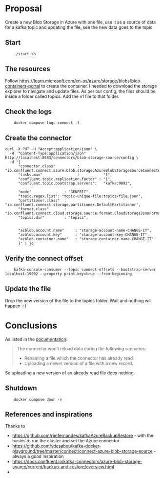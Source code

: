 # Proposal

Create a new Blob Storage in Azure with one file, use it as a source of data for a kafka topic and updating the file, see the new data goes to the topic

## Start

```shell
    ./start.sh
```

## The resources

Follow https://learn.microsoft.com/en-us/azure/storage/blobs/blob-containers-portal to create the container. I needed to download the storage explorer to navigate and update files. As per our config, the files should be inside a folder called topics. Add the v1 file to that folder.

## Check the logs

```shell
    docker compose logs connect -f
```

## Create the connector

```shell
curl -X PUT -H "Accept:application/json" \
  -H  "Content-Type:application/json" http://localhost:8083/connectors/blob-storage-source/config \
  -d '{
      "connector.class"          :           "io.confluent.connect.azure.blob.storage.AzureBlobStorageSourceConnector",
      "tasks.max"                :           "1",
      "confluent.topic.replication.factor" : "1",
      "confluent.topic.bootstrap.servers":   "kafka:9092",
      
      "mode"               : "GENERIC",
      "topic.regex.list": "topic-unique-file:topics/file.json",
      "partitioner.class"  : "io.confluent.connect.storage.partitioner.DefaultPartitioner",
      "format.class"       : "io.confluent.connect.cloud.storage.source.format.CloudStorageJsonFormat",
      "topics.dir"         : "topics",


      "azblob.account.name"     : "storage-account-name-CHANGE-IT",
      "azblob.account.key"      : "storage-account-key-CHANGE-IT",
      "azblob.container.name"   : "storage-container-name-CHANGE-IT"
      }' | jq
```

## Verify the connect offset

```shell
    kafka-console-consumer --topic connect-offsets --bootstrap-server localhost:19092 --property print.key=true --from-beginning 
```

## Update the file

Drop the new version of the file to the topics folder. Wait and nothing will happen :-) 

# Conclusions

As listed in the [documentation](https://docs.confluent.io/kafka-connectors/azure-blob-storage-source/current/generalized/overview.html#limitations):

> The connector won’t reload data during the following scenarios:
> * Renaming a file which the connector has already read.
> * Uploading a newer version of a file with a new record.

So uploading a new version of an already read file does nothing.

## Shutdown

```shell
    docker compose down -v
```

## References and inspirations

Thanks to 
* https://github.com/rjmfernandes/kafkaAzureBackupRestore - with the basics to run the cluster and set the Azure connector
* https://github.com/vdesabou/kafka-docker-playground/tree/master/connect/connect-azure-blob-storage-source - always a good inspiration
* https://docs.confluent.io/kafka-connectors/azure-blob-storage-source/current/backup-and-restore/overview.html
* 
